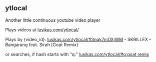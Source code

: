 ## ytlocal

Another little continuous youtube video player

Plays videos at [lusikas.com/ytlocal/](http://lusikas.com/ytlocal/)

Plays by {video_id}: [lusikas.com/ytlocal/#3nqk7mDXjWM](http://lusikas.com/ytlocal/#3nqk7mDXjWM) - SKRILLEX - Bangarang feat. Sirah [Goat Remix}

or searches, if hash starts with "q:" [lusikas.com/ytlocal/#q:goat remix](http://lusikas.com/ytlocal/#q:goat%20remix)


